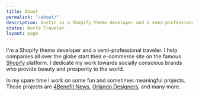 ```yaml
---
title: About
permalink: "/about/"
description: Dustin is a Shopify theme developer and a semi-professional traveler. I help companies all over the globe start their e-commerce site on the famous [Shopify](https://shopify.com) platform. I dedicate my work towards socially conscious brands who provide beauty and prosperity to the world.
status: World Traveler
layout: page
---
```


I'm a Shopify theme developer and a semi-professional traveler. I help companies all over the globe start their e-commerce site on the famous [Shopify](https://shopify.com) platform. I dedicate my work towards socially conscious brands who provide beauty and prosperity to the world.

In my spare time I work on some fun and sometimes meaningful projects. Those projects are [4Benefit News](https://4benefitnews.com), [Orlando Designers](https://orlandodesigners.info/), and many more.
